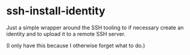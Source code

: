 # ssh-install-identity

Just a simple wrapper around the SSH tooling to if necessary create an identity
and to upload it to a remote SSH server.

(I only have this because I otherwise forget what to do.)
